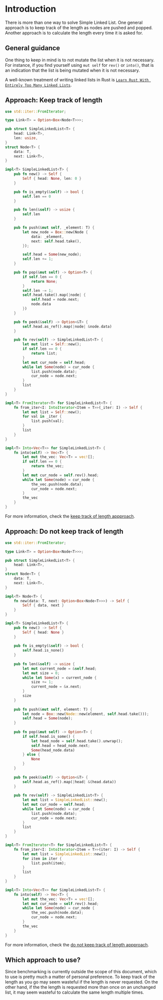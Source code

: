 # Introduction

There is more than one way to solve Simple Linked List.
One general approach is to keep track of the length as nodes are pushed and popped.
Another approach is to calculate the length every time it is asked for.

## General guidance

One thing to keep in mind is to not mutate the list when it is not necessary.
For instance, if you find yourself using `mut self` for  `rev()` or `into()`, that is an indication that the list is being mutated when it is not necessary.

A well-known treatment of writing linked lists in Rust is [`Learn Rust With Entirely Too Many Linked Lists`][too-many-lists].

## Approach: Keep track of length

```rust
use std::iter::FromIterator;

type Link<T> = Option<Box<Node<T>>>;

pub struct SimpleLinkedList<T> {
    head: Link<T>,
    len: usize,
}
struct Node<T> {
    data: T,
    next: Link<T>,
}

impl<T> SimpleLinkedList<T> {
    pub fn new() -> Self {
        Self { head: None, len: 0 }
    }

    pub fn is_empty(&self) -> bool {
        self.len == 0
    }

    pub fn len(&self) -> usize {
        self.len
    }

    pub fn push(&mut self, _element: T) {
        let new_node = Box::new(Node {
            data: _element,
            next: self.head.take(),
        });

        self.head = Some(new_node);
        self.len += 1;
    }

    pub fn pop(&mut self) -> Option<T> {
        if self.len == 0 {
            return None;
        }
        self.len -= 1;
        self.head.take().map(|node| {
            self.head = node.next;
            node.data
        })
    }

    pub fn peek(&self) -> Option<&T> {
        self.head.as_ref().map(|node| &node.data)
    }

    pub fn rev(self) -> SimpleLinkedList<T> {
        let mut list = Self::new();
        if self.len == 0 {
            return list;
        }
        let mut cur_node = self.head;
        while let Some(node) = cur_node {
            list.push(node.data);
            cur_node = node.next;
        }
        list
    }
}

impl<T> FromIterator<T> for SimpleLinkedList<T> {
    fn from_iter<I: IntoIterator<Item = T>>(_iter: I) -> Self {
        let mut list = Self::new();
        for val in _iter {
            list.push(val);
        }
        list
    }
}

impl<T> Into<Vec<T>> for SimpleLinkedList<T> {
    fn into(self) -> Vec<T> {
        let mut the_vec: Vec<T> = vec![];
        if self.len == 0 {
            return the_vec;
        }
        let mut cur_node = self.rev().head;
        while let Some(node) = cur_node {
            the_vec.push(node.data);
            cur_node = node.next;
        }
        the_vec
    }
}
```

For more information, check the [keep track of length appproach][approach-keep-track-of-length].

## Approach: Do not keep track of length

```rust
use std::iter::FromIterator;

type Link<T> = Option<Box<Node<T>>>;

pub struct SimpleLinkedList<T> {
    head: Link<T>,
}
struct Node<T> {
    data: T,
    next: Link<T>,
}

impl<T> Node<T> {
    fn new(data: T, next: Option<Box<Node<T>>>) -> Self {
        Self { data, next }
    }
}

impl<T> SimpleLinkedList<T> {
    pub fn new() -> Self {
        Self { head: None }
    }
    
    pub fn is_empty(&self) -> bool {
        self.head.is_none()
    }
    
    pub fn len(&self) -> usize {
        let mut current_node = &self.head;
        let mut size = 0;
        while let Some(x) = current_node {
            size += 1;
            current_node = &x.next;
        }
        size
    }
    
    pub fn push(&mut self, element: T) {
        let node = Box::new(Node::new(element, self.head.take()));
        self.head = Some(node);
    }
    
    pub fn pop(&mut self) -> Option<T> {
        if self.head.is_some() {
            let head_node = self.head.take().unwrap();
            self.head = head_node.next;
            Some(head_node.data)
        } else {
            None
        }
    }
    
    pub fn peek(&self) -> Option<&T> {
        self.head.as_ref().map(|head| &(head.data))
    }
    
    pub fn rev(self) -> SimpleLinkedList<T> {
        let mut list = SimpleLinkedList::new();
        let mut cur_node = self.head;
        while let Some(node) = cur_node {
            list.push(node.data);
            cur_node = node.next;
        }
        list
    }
}

impl<T> FromIterator<T> for SimpleLinkedList<T> {
    fn from_iter<I: IntoIterator<Item = T>>(iter: I) -> Self {
        let mut list = SimpleLinkedList::new();
        for item in iter {
            list.push(item);
        }
        list
    }
}

impl<T> Into<Vec<T>> for SimpleLinkedList<T> {
    fn into(self) -> Vec<T> {
        let mut the_vec: Vec<T> = vec![];
        let mut cur_node = self.rev().head;
        while let Some(node) = cur_node {
            the_vec.push(node.data);
            cur_node = node.next;
        }
        the_vec
    }
}
```

For more information, check the [do not keep track of length appproach][approach-do-not-keep-track-of-length].

## Which approach to use?

Since benchmarking is currently outside the scope of this document, which to use is pretty much a matter of personal preference.
To keep track of the length as you go may seem wasteful if the length is never requested.
On the other hand, if the the length is requested more than once on an unchanged list, it may seem wasteful to calculate the same length
multiple times.

[too-many-lists]: https://rust-unofficial.github.io/too-many-lists/
[approach-keep-track-of-length]: https://exercism.org/tracks/rust/exercises/simple-linked-list/approaches/keep-track-of-length
[approach-do-not-keep-track-of-length]: https://exercism.org/tracks/rust/exercises/simple-linked-list/approaches/do-not-keep-track-of-length
